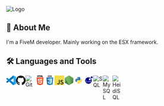![Logo](https://i.imgur.com/fkY07p1.png)

## 🚀 About Me
I'm a FiveM developer. Mainly working on the ESX framework.


## 🛠 Languages and Tools
<img align="left" alt="Visual Studio Code" width="26px" src="https://raw.githubusercontent.com/github/explore/80688e429a7d4ef2fca1e82350fe8e3517d3494d/topics/visual-studio-code/visual-studio-code.png"/>
<img align="left" alt="GitHub" width="26px" src="https://raw.githubusercontent.com/github/explore/78df643247d429f6cc873026c0622819ad797942/topics/github/github.png"/>
<img align="left" alt="Git" width="26px" src="https://i.imgur.com/HY6RdVg.png"/>
<img align="left" alt="HTML" width="26px" src="https://raw.githubusercontent.com/github/explore/80688e429a7d4ef2fca1e82350fe8e3517d3494d/topics/html/html.png"/>
<img align="left" alt="CSS" width="26px" src="https://raw.githubusercontent.com/github/explore/80688e429a7d4ef2fca1e82350fe8e3517d3494d/topics/css/css.png"/>
<img align="left" alt="JavaScript" width="26px" src="https://raw.githubusercontent.com/github/explore/80688e429a7d4ef2fca1e82350fe8e3517d3494d/topics/javascript/javascript.png"/>
<img align="left" alt="NodeJS" width="26px" src="https://raw.githubusercontent.com/github/explore/80688e429a7d4ef2fca1e82350fe8e3517d3494d/topics/nodejs/nodejs.png"/>
<img align="left" alt="Python" width="26px" src="https://raw.githubusercontent.com/github/explore/80688e429a7d4ef2fca1e82350fe8e3517d3494d/topics/python/python.png"/>
<img align="left" alt="Lua" width="26px" src="https://raw.githubusercontent.com/github/explore/80688e429a7d4ef2fca1e82350fe8e3517d3494d/topics/lua/lua.png"/>
<img align="left" alt="SQL" width="26px" src="https://i.imgur.com/mu3O1CX.png"/>
<img align="left" alt="MySQL" width="26px" src="https://i.imgur.com/sUmPAVb.png"/>
<img align="left" alt="HeidiSQL" width="26px" src="https://i.imgur.com/kckeEq4.png"/>
